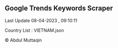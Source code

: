 

## Google Trends Keywords Scraper 
 
Last Update 08-04-2023 , 09:10:11

Country List :
VIETNAM.json



© Abdul Muttaqin 
